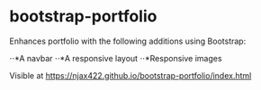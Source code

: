 # bootstrap-portfolio

Enhances portfolio with the following additions using Bootstrap:

⋅⋅*A navbar
⋅⋅*A responsive layout 
⋅⋅*Responsive images

Visible at https://njax422.github.io/bootstrap-portfolio/index.html
